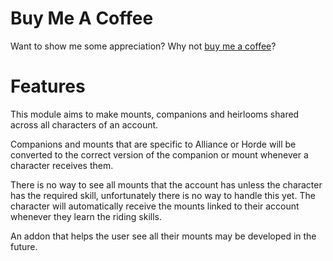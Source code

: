 # Buy Me A Coffee
Want to show me some appreciation? Why not [buy me a coffee](https://www.buymeacoffee.com/noisiver)?

# Features
This module aims to make mounts, companions and heirlooms shared across all characters of an account.

Companions and mounts that are specific to Alliance or Horde will be converted to the correct version of the companion or mount whenever a character receives them.

There is no way to see all mounts that the account has unless the character has the required skill, unfortunately there is no way to handle this yet. The character will automatically receive the mounts linked to their account whenever they learn the riding skills.

An addon that helps the user see all their mounts may be developed in the future.
